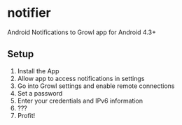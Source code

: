 # notifier

Android Notifications to Growl app for Android 4.3+

## Setup

1. Install the App
2. Allow app to access notifications in settings
3. Go into Growl settings and enable remote connections
4. Set a password
5. Enter your credentials and IPv6 information
6. ??? 
7. Profit!
